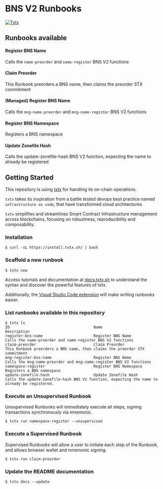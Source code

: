 # BNS V2 Runbooks

[![Txtx](https://img.shields.io/badge/Operated%20with-Txtx-gree?labelColor=gray)]((https://txtx.sh))

## Runbooks available

#### Register BNS Name
Calls the `name-preorder` and `name-register` BNS V2 functions

#### Claim Preorder
This Runbook preorders a BNS name, then claims the preorder STX commitment

#### (Managed) Register BNS Name
Calls the `mng-name-preorder` and `mng-name-register` BNS V2 functions

#### Register BNS Namespace
Registers a BNS namespace

#### Update Zonefile Hash
Calls the update-zonefile-hash BNS V2 function, expecting the name to already be registered

## Getting Started

This repository is using [txtx](https://txtx.sh) for handling its on-chain operations.

`txtx` takes its inspiration from a battle tested devops best practice named `infrastructure as code`, that have transformed cloud architectures. 

`txtx` simplifies and streamlines Smart Contract Infrastructure management across blockchains, focusing on robustness, reproducibility and composability.

### Installation

```console
$ curl -sL https://install.txtx.sh/ | bash
```

### Scaffold a new runbook

```console
$ txtx new
```

Access tutorials and documentation at [docs.txtx.sh](https://docs.txtx.sh) to understand the syntax and discover the powerful features of txtx. 

Additionally, the [Visual Studio Code extension](https://marketplace.visualstudio.com/items?itemName=txtx.txtx) will make writing runbooks easier.

### List runbooks available in this repository
```console
$ txtx ls
ID                                      Name                                    Description
register-bns-name                       Register BNS Name                       Calls the name-preorder and name-register BNS V2 functions
claim-preorder                          Claim Preorder                          This Runbook preorders a BNS name, then claims the preorder STX commitment
mng-register-bns-name                   Register BNS Name                       Calls the mng-name-preorder and mng-name-register BNS V2 functions
namespace-register                      Register BNS Namespace                  Registers a BNS namespace
update-zonefile-hash                    Update Zonefile Hash                    Calls the update-zonefile-hash BNS V2 function, expecting the name to already be registered.
```

### Execute an Unsupervised Runbook
Unsupervised Runbooks will immediately execute all steps, signing transactions synchronously via mnemonic.
```console
$ txtx run namespace-register --unsupervised
```
### Execute a Supervised Runbook
Supervised Runbooks will allow a user to initiate each step of the Runbook, and allows browser wallet and mnemonic signing.
```console
$ txtx run claim-preorder
```

### Update the README documentation
```console
$ txtx docs --update 
```
